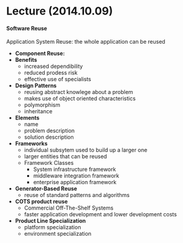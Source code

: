 # Lecture (2014.10.09)

#### Software Reuse
Application System Reuse: the whole application can be reused
* **Component Reuse:**
* **Benefits**
    * increased dependibility
    * reduced prodess risk
    * effective use of specialists
* **Design Patterns**
    * reusing abstract knowlege about a problem
    * makes use of object oriented characteristics
    * polymorphism
    * inheritance
* **Elements**
    * name
    * problem description
    * solution description
* **Frameworks**
    * individual subsytem used to build up a larger one
    * larger entities that can be reused
    * Framework Classes
        * System infrastructure framework
        * middleware integration framework
        * enterprise application framework
* **Generator-Based Reuse**
    * reuse of standard patterns and algorithms
* **COTS product reuse**
    * Commercial Off-The-Shelf Systems
    * faster application development and lower development costs
* **Product Line Specialization**
    * platform specialization
    * environment specialization
